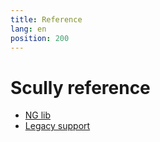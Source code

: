 ```yaml
---
title: Reference
lang: en
position: 200
---
```


# Scully reference

- [NG lib](/docs/Reference/ngLib/overview)
- [Legacy support](/docs/Reference/legacy-support/overview)
